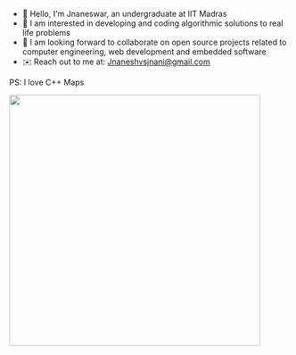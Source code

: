 * 👋 Hello, I'm Jnaneswar, an undergraduate at IIT Madras
* 🤖 I am interested in developing and coding algorithmic solutions to real life problems
* 🤝 I am looking forward to collaborate on open source projects related to computer engineering, web development and embedded software
* ✉️ Reach out to me at: Jnaneshvsjnani@gmail.com

PS: I love C++ Maps

<!--
**Jnaneshrompilli/jnaneshrompilli** is a ✨ _special_ ✨ repository because its `README.md` (this file) appears on your GitHub profile-->

<p align="center" justify="center">
  <a justify="center">
    <img align="left" src="https://github-readme-stats.vercel.app/api?username=jnaneshrompilli&show_icons=true&theme=buefy" width="450">
  </a>
</p>


